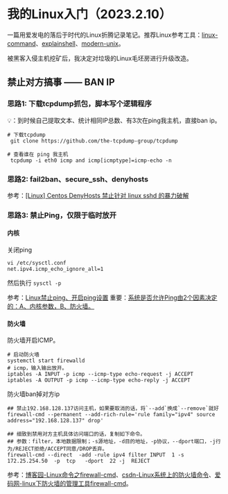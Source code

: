# 我的Linux入门（2023.2.10）

一篇用爱发电的落后于时代的Linux折腾记录笔记。推荐Linux参考工具：[linux-command](https://wangchujiang.com/linux-command/)、[explainshell](https://www.explainshell.com)、[modern-unix](https://github.com/ibraheemdev/modern-unix)。

被黑客入侵主机挖矿后，我决定对垃圾的Linux毛坯房进行升级改造。

## 禁止对方搞事 —— BAN IP

### 思路1: 下载tcpdump抓包，脚本写个逻辑程序

💡：到时候自己提取文本、统计相同IP总数、有3次在ping我主机，直接ban ip。

```
# 下载tcpdump 
 git clone https://github.com/the-tcpdump-group/tcpdump

# 查看谁在 ping 我主机
 tcpdump -i eth0 icmp and icmp[icmptype]=icmp-echo -n
```

### 思路2: fail2ban、secure_ssh、denyhosts





参考：[[Linux] Centos DenyHosts 禁止针对 linux sshd 的暴力破解](https://my.oschina.net/notbad/blog/338545)

### 思路3: 禁止Ping，仅限于临时放开

#### 内核

关闭ping

```
vi /etc/sysctl.conf
net.ipv4.icmp_echo_ignore_all=1 
```

然后执行  `sysctl -p`

参考：[Linux禁止ping、开启ping设置](https://www.bbsmax.com/A/obzbMvAMdE/)
重要：<u>系统是否允许Ping由2个因素决定的：A、内核参数，B、防火墙。</u>

#### 防火墙

防火墙开启ICMP。

```
# 启动防火墙
systemctl start firewalld
# icmp，输入输出放开。
iptables -A INPUT -p icmp --icmp-type echo-request -j ACCEPT
iptables -A OUTPUT -p icmp --icmp-type echo-reply -j ACCEPT
```
防火墙ban掉对方ip

```
## 禁止192.168.128.137访问主机，如果要取消的话，将`--add`换成`--remove`就好
firewall-cmd --permanent --add-rich-rule='rule family="ipv4" source address="192.168.128.137" drop'

## 细致到禁用对方主机具体访问端口的话，复制如下命令。
## 参数：filter，本地数据限制；-s源地址，-d目的地址，-p协议，--dport端口，-j行为/REJECT拒绝/ACCEPT同意/DROP丢弃。 
firewall-cmd --direct  -add -rule ipv4 filter INPUT  1 -s  172.25.254.50  -p  tcp   -dport  22 -j  REJECT
```

参考：[博客园-Linux命令之firewall-cmd](https://www.cnblogs.com/diantong/p/9713915.html)、[csdn-Linux系统上的防火墙命令](https://blog.csdn.net/weixin_43780179/article/details/125046304)、[爱码网-linux下防火墙的管理工具firewall-cmd](https://www.likecs.com/show-203862572.html)。

